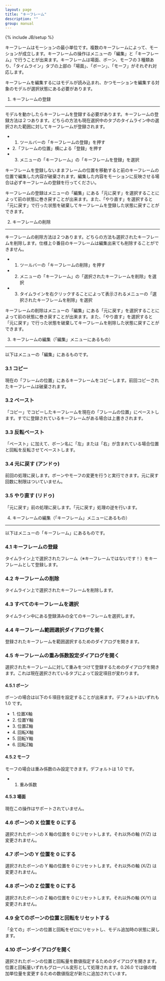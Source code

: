 ```yaml
---
layout: page
title: "キーフレーム"
description: ""
group: manual
---
```

{% include JB/setup %}

キーフレームはモーションの最小単位です。複数のキーフレームによって、モーションが成立します。キーフレームの操作はメニューの「編集」と「キーフレーム」で行うことが出来ます。キーフレームは場面、ボーン、モーフの３種類あり、「タイムライン」タブの上部の「場面」、「ボーン」、「モーフ」がそれぞれ対応します。

キーフレームを編集するにはモデルが読み込まれ、かつモーションを編集する対象のモデルが選択状態にある必要があります。

1. キーフレームの登録
---------------------

モデルを動かしたらキーフレームを登録する必要があります。キーフレームの登録方法は２つあります。どちらの方法も現在選択中のタブのタイムライン中の選択された範囲に対してキーフレームが登録されます。

 * 1. ツールバーの「キーフレームの登録」を押す
 * 2.「フレームの位置」横による「登録」を押す
 * 3. メニューの「キーフレーム」の「キーフレームを登録」を選択
 
キーフレームを登録しないままフレームの位置を移動すると前のキーフレームの位置で編集した内容が破棄されます。編集した内容をモーションに反映させる場合は必ずキーフレームの登録を行ってください。

キーフレームの登録はメニューの「編集」にある「元に戻す」を選択することによって前の状態に巻き戻すことが出来ます。また、「やり直す」を選択すると「元に戻す」で行った状態を破棄してキーフレームを登録した状態に戻すことができます。
 
2. キーフレームの削除
---------------------

キーフレームの削除方法は２つあります。どちらの方法も選択されたキーフレームを削除します。仕様上０番目のキーフレームは編集出来ても削除することができません。

 * 1. ツールバーの「キーフレームの削除」を押す
 * 2. メニューの「キーフレーム」の「選択されたキーフレームを削除」を選択
 * 3. タイムラインを右クリックすることによって表示されるメニューの「選択されたキーフレームを削除」を選択
 
キーフレームの削除はメニューの「編集」にある「元に戻す」を選択することによって前の状態に巻き戻すことが出来ます。また、「やり直す」を選択すると「元に戻す」で行った状態を破棄してキーフレームを削除した状態に戻すことができます。

3. キーフレームの編集（「編集」メニューにあるもの）
--------------------------------------------------

以下はメニューの「編集」にあるものです。

### 3.1 コピー

現在の「フレームの位置」にあるキーフレームをコピーします。前回コピーされたキーフレームは破棄されます。

### 3.2 ペースト

「コピー」でコピーしたキーフレームを現在の「フレームの位置」にペーストします。すでに登録されているキーフレームがある場合は上書きされます。

### 3.3 反転ペースト

「ペースト」に加えて、ボーン名に「左」または「右」が含まれている場合位置と回転を反転させてペーストします。

### 3.4 元に戻す (アンドゥ)

前回の処理に戻します。ボーンやモーフの変更を行うと実行できます。元に戻す回数に制限はついていません。

### 3.5 やり直す (リドゥ)

「元に戻す」前の処理に戻します。「元に戻す」処理の逆を行います。

4. キーフレームの編集（「キーフレーム」メニューにあるもの）
----------------------------------------------------------

以下はメニューの「キーフレーム」にあるものです。

### 4.1 キーフレームの登録

タイムライン上で選択されたフレーム（※キーフレームではないです！）をキーフレームとして登録します。

### 4.2 キーフレームの削除

タイムライン上で選択されたキーフレームを削除します。

### 4.3 すべてのキーフレームを選択

タイムライン中にある登録済みの全てのキーフレームを選択します。

### 4.4 キーフレーム範囲選択ダイアログを開く

登録されたキーフレームを範囲選択するためのダイアログを開きます。

### 4.5 キーフレームの重み係数設定ダイアログを開く

選択されたキーフレームに対して重みをつけて登録するためのダイアログを開きます。これは現在選択されているタブによって設定項目が変わります。

#### 4.5.1 ボーン

ボーンの場合は以下の６項目を設定することが出来ます。デフォルトはいずれも 1.0 です。

 * 1\. 位置X軸
 * 2\. 位置Y軸
 * 3\. 位置Z軸
 * 4\. 回転X軸
 * 5\. 回転Y軸
 * 6\. 回転Z軸

#### 4.5.2 モーフ

モーフの場合は重み係数のみ設定できます。デフォルトは 1.0 です。

 * 1. 重み係数

#### 4.5.3 場面

現在この操作はサポートされていません。

### 4.6 ボーンの X 位置を 0 にする

選択されたボーンの X 軸の位置を 0 にリセットします。それ以外の軸 (Y/Z) は変更されません。

### 4.7 ボーンの Y 位置を 0 にする

選択されたボーンの Y 軸の位置を 0 にリセットします。それ以外の軸 (X/Z) は変更されません。

### 4.8 ボーンの Z 位置を 0 にする

選択されたボーンの Z 軸の位置を 0 にリセットします。それ以外の軸 (X/Y) は変更されません。

### 4.9 全てのボーンの位置と回転をリセットする

「全ての」ボーンの位置と回転をゼロにリセットし、モデル追加時の状態に戻します。

### 4.10 ボーンダイアログを開く

選択されたボーンの位置と回転量を数値指定するためのダイアログを開きます。位置と回転量いずれもグローバル変形として処理されます。0.26.0 では値の増加単位量を変更するための数値指定が新たに追加されています。


